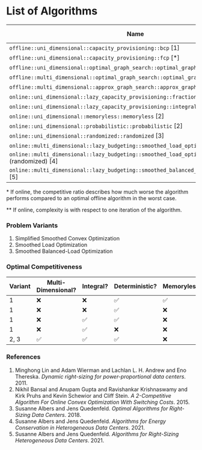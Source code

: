 # List of Algorithms

| Name                                                                                         | Variant | Multi-Dimensional? | Integral? | Online? | Approximation/Competitiveness* | Complexity** |
| -------------------------------------------------------------------------------------------- | ------- | ------------------ | --------- | ------- | ------------------------------ | ------------ |
| `offline::uni_dimensional::capacity_provisioning::bcp` [1]                                   | 1       | ❌                 | ❌        | ❌      | optimal                        |              |
| `offline::uni_dimensional::capacity_provisioning::fcp` [*]                                   | 1       | ❌                 | ❌        | ❌      | optimal                        |              |
| `offline::uni_dimensional::optimal_graph_search::optimal_graph_search` [3]                   | 1       | ❌                 | ✅        | ❌      | optimal                        | O(T log m)   |
| `offline::multi_dimensional::optimal_graph_search::optimal_graph_search` [5]                 | 1       | ✅                 | ✅        | ❌      | optimal                        |              |
| `offline::multi_dimensional::approx_graph_search::approx_graph_search` [5]                   | 1       | ✅                 | ✅        | ❌      | (2𝛾 - 1)-approximation         |              |
| `online::uni_dimensional::lazy_capacity_provisioning::fractional::lcp` [1]                   | 1       | ❌                 | ❌        | ✅      | 3-competitive                  |              |
| `online::uni_dimensional::lazy_capacity_provisioning::integral::lcp` [3]                     | 1       | ❌                 | ✅        | ✅      | 3-competitive                  |              |
| `online::uni_dimensional::memoryless::memoryless` [2]                                        | 1       | ❌                 | ❌        | ✅      | 3-competitive                  |              |
| `online::uni_dimensional::probabilistic::probabilistic` [2]                                  | 1       | ❌                 | ❌        | ✅      | 2-competitive                  |              |
| `online::uni_dimensional::randomized::randomized` [3]                                        | 1       | ❌                 | ✅        | ✅      | 2-competitive                  |              |
| `online::multi_dimensional::lazy_budgeting::smoothed_load_optimization::lb` [4]              | 2       | ✅                 | ✅        | ✅      | 2d-competitive                 |              |
| `online::multi_dimensional::lazy_budgeting::smoothed_load_optimization::lb` (randomized) [4] | 2       | ✅                 | ✅        | ✅      | (e / (e - 1))d-competitive     |              |
| `online::multi_dimensional::lazy_budgeting::smoothed_balanced_load_optimization::lb` [5]     | 3       | ✅                 | ✅        | ✅      | (2d + 1 + ε)-competitive       |              |

\* If online, the competitive ratio describes how much worse the algorithm performs compared to an optimal offline algorithm in the worst case.

\*\* If online, complexity is with respect to one iteration of the algorithm.

### Problem Variants

1. Simplified Smoothed Convex Optimization
2. Smoothed Load Optimization
3. Smoothed Balanced-Load Optimization

### Optimal Competitiveness

| Variant | Multi-Dimensional? | Integral? | Deterministic? | Memoryless? | Optimal Competitiveness |
| ------- | ------------------ | --------- | -------------- | ----------- | ----------------------- |
| 1       | ❌                 | ❌        | ✅             | ✅          | 3-competitive           |
| 1       | ❌                 | ❌        | ✅             | ❌          | 2-competitive           |
| 1       | ❌                 | ✅        | ✅             | ❌          | 3-competitive           |
| 1       | ❌                 | ✅        | ❌             | ❌          | 2-competitive           |
| 2, 3    | ✅                 | ✅        | ✅             | ❌          | 2d-competitive          |

### References

1. Minghong Lin and Adam Wierman and Lachlan L. H. Andrew and Eno Thereska. _Dynamic right-sizing for power-proportional data centers_. 2011.
2. Nikhil Bansal and Anupam Gupta and Ravishankar Krishnaswamy and Kirk Pruhs and Kevin Schewior and Cliff Stein. _A 2-Competitive Algorithm For Online Convex Optimization With Switching Costs_. 2015.
3. Susanne Albers and Jens Quedenfeld. _Optimal Algorithms for Right-Sizing Data Centers_. 2018.
4. Susanne Albers and Jens Quedenfeld. _Algorithms for Energy Conservation in Heterogeneous Data Centers_. 2021.
5. Susanne Albers and Jens Quedenfeld. _Algorithms for Right-Sizing Heterogeneous Data Centers_. 2021.
